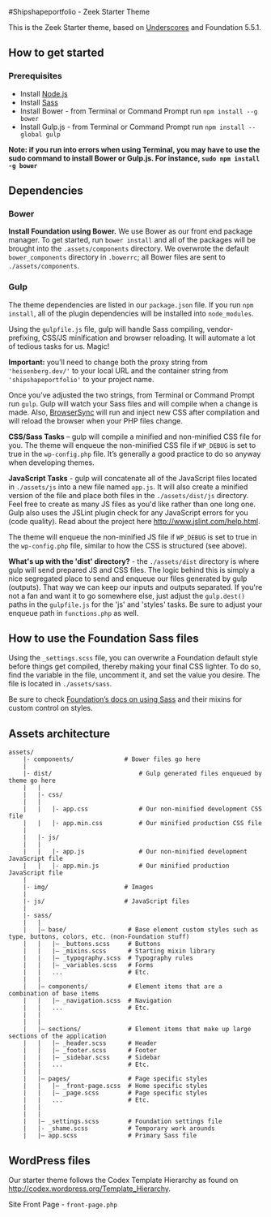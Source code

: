 #Shipshapeportfolio - Zeek Starter Theme

This is the Zeek Starter theme, based on <a href="http://underscores.me/">Underscores</a> and Foundation 5.5.1.

## How to get started
### Prerequisites
* Install <a href="https://nodejs.org/download/" title="Permalink to the Node.js website for download instructions">Node.js</a>
* Install <a href="http://sass-lang.com/install" title="Permalink to the Sass website for install instructions">Sass</a>
* Install Bower - from Terminal or Command Prompt run `npm install --g bower`
* Install Gulp.js - from Terminal or Command Prompt run `npm install --global gulp`

**Note: if you run into errors when using Terminal, you may have to use the sudo command to install Bower or Gulp.js. For instance, `sudo npm install -g bower`**

## Dependencies
### Bower
**Install Foundation using Bower.** We use Bower as our front end package manager. To get started, run `bower install` and all of the packages will be brought into the `.assets/components` directory. We overwrote the default `bower_components` directory in `.bowerrc`; all Bower files are sent to `./assets/components`.

### Gulp
The theme dependencies are listed in our `package.json` file. If you run `npm install`, all of the plugin dependencies will be installed into `node_modules`.

Using the `gulpfile.js` file, gulp will handle Sass compiling, vendor-prefixing, CSS/JS minification and browser reloading.  It will automate a lot of tedious tasks for us.  Magic!

**Important:**  you’ll need to change both the proxy string from `'heisenberg.dev/'` to your local URL and the container string from `'shipshapeportfolio'` to your project name.

Once you’ve adjusted the two strings, from Terminal or Command Prompt run `gulp`.  Gulp will watch your Sass files and will compile when a change is made.  Also, <a href="http://www.browsersync.io/docs/gulp/" title="BrowserSync documentation">BrowserSync</a> will run and inject new CSS after compilation and will reload the browser when your PHP files change.

**CSS/Sass Tasks** – gulp will compile a minified and non-minified CSS file for you.  The theme will enqueue the non-minified CSS file if `WP_DEBUG` is set to true in the `wp-config.php` file.  It’s generally a good practice to do so anyway when developing themes.

**JavaScript Tasks** - gulp will concatenate all of the JavaScript files located in `./assets/js` into a new file named `app.js`. It will also create a minified version of the file and place both files in the `./assets/dist/js` directory.  Feel free to create as many JS files as you'd like rather than one long one. Gulp also uses the JSLint plugin check for any JavaScript errors for you (code quality). Read about the project here http://www.jslint.com/help.html.

The theme will enqueue the non-minified JS file if `WP_DEBUG` is set to true in the `wp-config.php` file, similar to how the CSS is structured (see above).

**What's up with the 'dist' directory?** - the `./assets/dist` directory is where gulp will send prepared JS and CSS files. The logic behind this is simply a nice segregated place to send and enqueue our files generated by gulp (outputs). That way we can keep our inputs and outputs separated. If you're not a fan and want it to go somewhere else, just adjust the `gulp.dest()` paths in the `gulpfile.js` for the 'js' and 'styles' tasks. Be sure to adjust your enqueue path in `functions.php` as well.

## How to use the Foundation Sass files
Using the `_settings.scss` file, you can overwrite a Foundation default style before things get compiled, thereby making your final CSS lighter.  To do so, find the variable in the file, uncomment it, and set the value you desire.  The file is located in `./assets/sass`.

Be sure to check <a href="http://foundation.zurb.com/docs/using-sass.html" title="Zurb Foundation documentation on using Sass">Foundation’s docs on using Sass</a> and their mixins for custom control on styles.

## Assets architecture
```
assets/
	|- components/				# Bower files go here
	|
	|- dist/						# Gulp generated files enqueued by theme go here
	|	|
	|	|- css/
	|	|
	|	|	|- app.css 				# Our non-minified development CSS file
	|	|	|- app.min.css 			# Our minified production CSS file
	|
	|	|- js/
	|	|
	|	|	|- app.js 				# Our non-minified development JavaScript file
	|	|	|- app.min.js 			# Our minified production JavaScript file
	|
	|- img/						# Images
	|
	|- js/						# JavaScript files
	|
	|- sass/
	|	|
	|	|– base/ 				 # Base element custom styles such as type, buttons, colors, etc. (non-Foundation stuff)
	|	|   |– _buttons.scss     # Buttons
	|	|   |– _mixins.scss      # Starting mixin library
	|	|   |– _typography.scss  # Typography rules
	|	|   |– _variables.scss   # Forms  
	|	|   ...                  # Etc.
	|	|
	|	|– components/  		 # Element items that are a combination of base items
	|	|   |– _navigation.scss  # Navigation
	|	|   ...                  # Etc.
	|	|
	|	|
	|	|– sections/ 			 # Element items that make up large sections of the application
	|	|   |– _header.scss      # Header
	|	|   |– _footer.scss      # Footer
	|	|   |– _sidebar.scss     # Sidebar
	|	|   ...                  # Etc.
	|	|
	|	|– pages/ 				 # Page specific styles
	|	|   |– _front-page.scss  # Home specific styles
	|	|	|– _page.scss  		 # Page specific styles
	|	|   ...                  # Etc.
	|	|
	|	|
	|	|– _settings.scss 		 # Foundation settings file
	|	|- _shame.scss 			 # Temporary work arounds
	|	|– app.scss              # Primary Sass file
```
## WordPress files
Our starter theme follows the Codex Template Hierarchy as found on http://codex.wordpress.org/Template_Hierarchy.

Site Front Page 		-	`front-page.php`
